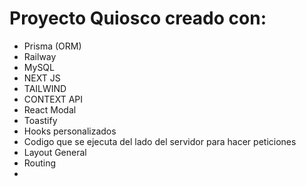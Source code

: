 # Proyecto Quiosco creado con: 
+ Prisma  (ORM)
+ Railway
+ MySQL 
+ NEXT JS
+ TAILWIND
+ CONTEXT API
+ React Modal
+ Toastify
+ Hooks personalizados
+ Codigo que se ejecuta del lado del servidor para hacer peticiones 
+ Layout General 
+ Routing 
+ 
